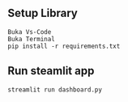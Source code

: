 ## Setup Library
```
Buka Vs-Code
Buka Terminal
pip install -r requirements.txt
```
## Run steamlit app
```
streamlit run dashboard.py
```
